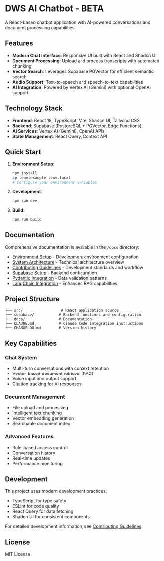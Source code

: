 # DWS AI Chatbot - BETA

A React-based chatbot application with AI-powered conversations and document processing capabilities.

## Features

- **Modern Chat Interface**: Responsive UI built with React and Shadcn UI
- **Document Processing**: Upload and process transcripts with automated chunking
- **Vector Search**: Leverages Supabase PGVector for efficient semantic search
- **Audio Support**: Text-to-speech and speech-to-text capabilities
- **AI Integration**: Powered by Vertex AI (Gemini) with optional OpenAI support

## Technology Stack

- **Frontend**: React 18, TypeScript, Vite, Shadcn UI, Tailwind CSS
- **Backend**: Supabase (PostgreSQL + PGVector, Edge Functions)
- **AI Services**: Vertex AI (Gemini), OpenAI APIs
- **State Management**: React Query, Context API

## Quick Start

1. **Environment Setup**:
   ```bash
   npm install
   cp .env.example .env.local
   # Configure your environment variables
   ```

2. **Development**:
   ```bash
   npm run dev
   ```

3. **Build**:
   ```bash
   npm run build
   ```

## Documentation

Comprehensive documentation is available in the `/docs` directory:

- [Environment Setup](./docs/setup/ENVIRONMENT.md) - Development environment configuration
- [System Architecture](./docs/development/ARCHITECTURE.md) - Technical architecture overview
- [Contributing Guidelines](./docs/development/CONTRIBUTING.md) - Development standards and workflow
- [Supabase Setup](./docs/setup/SUPABASE_SETUP.md) - Backend configuration
- [Pydantic Integration](./docs/integration/PYDANTIC_GUIDE.md) - Data validation patterns
- [LangChain Integration](./docs/integration/LANGCHAIN_GUIDE.md) - Enhanced RAG capabilities

## Project Structure

```
├── src/                 # React application source
├── supabase/           # Backend functions and configuration
├── docs/               # Documentation
├── CLAUDE.md           # Claude Code integration instructions
└── CHANGELOG.md        # Version history
```

## Key Capabilities

### Chat System
- Multi-turn conversations with context retention
- Vector-based document retrieval (RAG)
- Voice input and output support
- Citation tracking for AI responses

### Document Management
- File upload and processing
- Intelligent text chunking
- Vector embedding generation
- Searchable document index

### Advanced Features
- Role-based access control
- Conversation history
- Real-time updates
- Performance monitoring

## Development

This project uses modern development practices:
- TypeScript for type safety
- ESLint for code quality
- React Query for data fetching
- Shadcn UI for consistent components

For detailed development information, see [Contributing Guidelines](./docs/development/CONTRIBUTING.md).

## License

MIT License